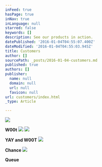 ```yaml
---
inFeed: true
hasPage: true
inNav: true
inLanguage: null
starred: false
keywords: []
description: See our products in action.
datePublished: '2016-01-04T04:55:07.400Z'
dateModified: '2016-01-04T04:55:03.945Z'
title: Customers
author: []
sourcePath: _posts/2016-01-04-customers.md
published: true
authors: []
publisher:
  name: null
  domain: null
  url: null
  favicon: null
url: customers/index.html
_type: Article

---
```

![](https://the-grid-user-content.s3-us-west-2.amazonaws.com/cf8725b5-7d5a-447c-aae9-a0ac08e298fe.jpg)

**W00t**
![](https://the-grid-user-content.s3-us-west-2.amazonaws.com/a2f5acc9-59ae-4778-813f-e24a9e50000f.jpg)
![](https://the-grid-user-content.s3-us-west-2.amazonaws.com/050da696-9a4c-4225-89f7-63fbf9c68809.jpg)

**YAY and W00T**
![](https://the-grid-user-content.s3-us-west-2.amazonaws.com/c12b0a7d-edc3-41b6-9bdb-750506136a79.jpg)

**Chance**
![](https://the-grid-user-content.s3-us-west-2.amazonaws.com/48ba754f-05be-46d8-a3a9-2e32cea19471.jpg)

**Queue**